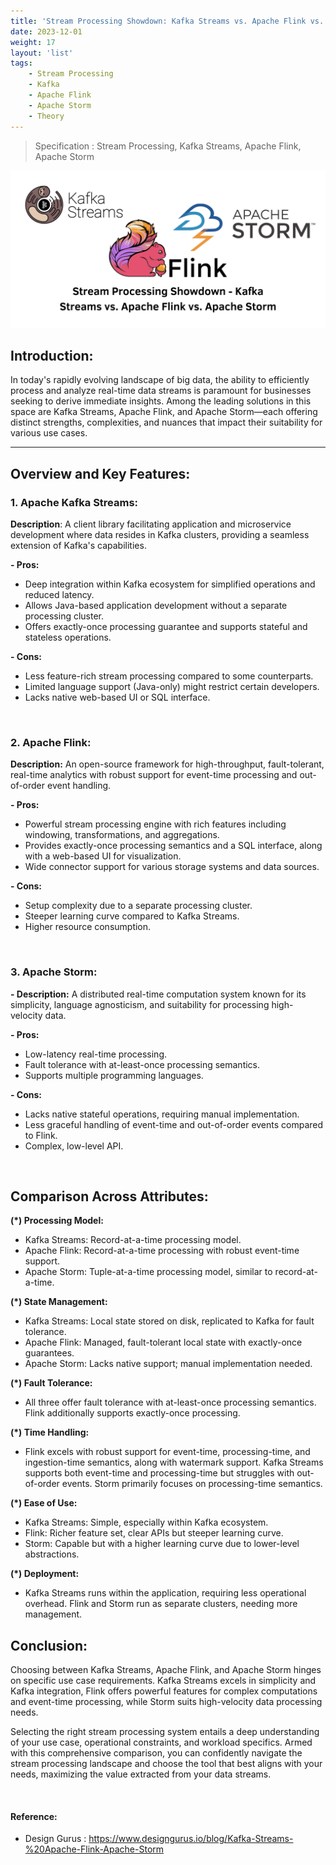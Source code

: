 ```yaml
---
title: 'Stream Processing Showdown: Kafka Streams vs. Apache Flink vs. Apache Storm'
date: 2023-12-01
weight: 17
layout: 'list'
tags:
    - Stream Processing
    - Kafka
    - Apache Flink
    - Apache Storm
    - Theory
---
```

> Specification : Stream Processing, Kafka Streams, Apache Flink, Apache Storm

![stream-processing-theory](./images/stream-processing.png)

## Introduction:
In today's rapidly evolving landscape of big data, the ability to efficiently process and analyze real-time data streams is paramount for businesses seeking to derive immediate insights. Among the leading solutions in this space are Kafka Streams, Apache Flink, and Apache Storm—each offering distinct strengths, complexities, and nuances that impact their suitability for various use cases.

---
## Overview and Key Features:
### 1. Apache Kafka Streams:
**Description**: A client library facilitating application and microservice development where data resides in Kafka clusters, providing a seamless extension of Kafka's capabilities.

**- Pros:**
- Deep integration within Kafka ecosystem for simplified operations and reduced latency.
- Allows Java-based application development without a separate processing cluster.
- Offers exactly-once processing guarantee and supports stateful and stateless operations.

**- Cons:**
- Less feature-rich stream processing compared to some counterparts.
- Limited language support (Java-only) might restrict certain developers.
- Lacks native web-based UI or SQL interface.

&nbsp;
### 2. Apache Flink:
**Description:** An open-source framework for high-throughput, fault-tolerant, real-time analytics with robust support for event-time processing and out-of-order event handling.

**- Pros:**
- Powerful stream processing engine with rich features including windowing, transformations, and aggregations.
- Provides exactly-once processing semantics and a SQL interface, along with a web-based UI for visualization.
- Wide connector support for various storage systems and data sources.

**- Cons:**
- Setup complexity due to a separate processing cluster.
- Steeper learning curve compared to Kafka Streams.
- Higher resource consumption.

&nbsp;
### 3. Apache Storm:
**- Description:** A distributed real-time computation system known for its simplicity, language agnosticism, and suitability for processing high-velocity data.

**- Pros:**
- Low-latency real-time processing.
- Fault tolerance with at-least-once processing semantics.
- Supports multiple programming languages.

**- Cons:**
- Lacks native stateful operations, requiring manual implementation.
- Less graceful handling of event-time and out-of-order events compared to Flink.
- Complex, low-level API.

&nbsp;
## **Comparison Across Attributes:**

**(*) Processing Model:**
- Kafka Streams: Record-at-a-time processing model.
- Apache Flink: Record-at-a-time processing with robust event-time support.
- Apache Storm: Tuple-at-a-time processing model, similar to record-at-a-time.

**(*) State Management:**
- Kafka Streams: Local state stored on disk, replicated to Kafka for fault tolerance.
- Apache Flink: Managed, fault-tolerant local state with exactly-once guarantees.
- Apache Storm: Lacks native support; manual implementation needed.

**(*) Fault Tolerance:**
- All three offer fault tolerance with at-least-once processing semantics. Flink additionally supports exactly-once processing.

**(*) Time Handling:**
- Flink excels with robust support for event-time, processing-time, and ingestion-time semantics, along with watermark support. Kafka Streams supports both event-time and processing-time but struggles with out-of-order events. Storm primarily focuses on processing-time semantics.

**(*) Ease of Use:**
- Kafka Streams: Simple, especially within Kafka ecosystem.
- Flink: Richer feature set, clear APIs but steeper learning curve.
- Storm: Capable but with a higher learning curve due to lower-level abstractions.

**(*) Deployment:**
- Kafka Streams runs within the application, requiring less operational overhead. Flink and Storm run as separate clusters, needing more management.

## Conclusion:
Choosing between Kafka Streams, Apache Flink, and Apache Storm hinges on specific use case requirements. Kafka Streams excels in simplicity and Kafka integration, Flink offers powerful features for complex computations and event-time processing, while Storm suits high-velocity data processing needs.

Selecting the right stream processing system entails a deep understanding of your use case, operational constraints, and workload specifics. Armed with this comprehensive comparison, you can confidently navigate the stream processing landscape and choose the tool that best aligns with your needs, maximizing the value extracted from your data streams.

&nbsp;
#### Reference:
- Design Gurus : https://www.designgurus.io/blog/Kafka-Streams-%20Apache-Flink-Apache-Storm
